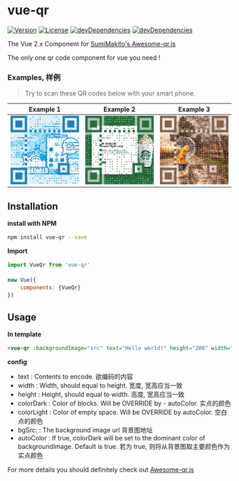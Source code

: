 # vue-qr
<a href="https://www.npmjs.com/package/vue-qr"><img src="https://img.shields.io/npm/v/vue-qr.svg" alt="Version"></a>
<a href="https://www.npmjs.com/package/vue-qr"><img src="https://img.shields.io/npm/l/vue-qr.svg" alt="License"></a>
<a href="https://www.npmjs.com/package/vue-qr"><img src="https://img.shields.io/david/dev/binaryify/vue-qr.svg" alt="devDependencies" ></a>
<a href="https://www.npmjs.com/package/vue-qr"><img src="https://img.shields.io/david/binaryify/vue-qr.svg" alt="devDependencies" ></a>

The Vue 2.x Component for [SumiMakito's Awesome-qr.js](https://github.com/SumiMakito/Awesome-qr.js)

The only one qr code component for vue you need !

### Examples, 样例

> Try to scan these QR codes below with your smart phone.

Example 1|Example 2|Example 3
------------ | ------------- | -------------
<img src="https://raw.githubusercontent.com/Binaryify/vue-qr/master/demo/src/assets/result1.png" width="400"> | <img src="https://raw.githubusercontent.com/Binaryify/vue-qr/master/demo/src/assets/result2.png" width="400"> | <img src="https://raw.githubusercontent.com/Binaryify/vue-qr/master/demo/src/assets/result3.png" width="400">

## Installation
**install with NPM**
```bash
npm install vue-qr --save
```
**Import**
```js
import VueQr from 'vue-qr'

new Vue({
    components: {VueQr}
})
```
## Usage
**In template**

```html
<vue-qr :backgroundImage="src" text="Hello world!" height="200" width="200"/>
```
**config**
- text  : Contents to encode. 欲编码的内容
- width : Width, should equal to height. 宽度, 宽高应当一致
- height  : Height, should equal to width. 高度, 宽高应当一致
- colorDark : Color of blocks. Will be OVERRIDE by - autoColor. 实点的颜色
- colorLight : Color of empty space. Will be OVERRIDE by autoColor. 空白点的颜色
- bgSrc: : The background image url 背景图地址
- autoColor : If true, colorDark will be set to the dominant color of backgroundImage. Default is true. 若为 true, 则将从背景图取主要颜色作为实点颜色

For more details you should definitely check out [Awesome-qr.js ](https://github.com/SumiMakito/Awesome-qr.js) 
